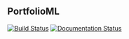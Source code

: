 ## PortfolioML
[![Build Status](https://travis-ci.org/DanieleMDiNosse/PortfolioML.svg?branch=main)](https://travis-ci.org/DanieleMDiNosse/PortfolioML)
[![Documentation Status](https://readthedocs.org/projects/portfolioml/badge/?version=latest)](https://portfolioml.readthedocs.io/en/latest/?badge=latest)

